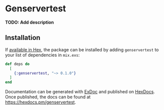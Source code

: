 # Genservertest

**TODO: Add description**

## Installation

If [available in Hex](https://hex.pm/docs/publish), the package can be installed
by adding `genservertest` to your list of dependencies in `mix.exs`:

```elixir
def deps do
  [
    {:genservertest, "~> 0.1.0"}
  ]
end
```

Documentation can be generated with [ExDoc](https://github.com/elixir-lang/ex_doc)
and published on [HexDocs](https://hexdocs.pm). Once published, the docs can
be found at <https://hexdocs.pm/genservertest>.

